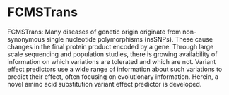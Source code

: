 # FCMSTrans
FCMSTrans: Many diseases of genetic origin originate from non-synonymous single nucleotide polymorphisms (nsSNPs). These cause changes in the final protein product encoded by a gene. Through large scale sequencing and population studies, there is growing availability of information on which variations are tolerated and which are not. Variant effect predictors use a wide range of information about such variations to predict their effect, often focusing on evolutionary information. Herein, a novel amino acid substitution variant effect predictor is developed.
